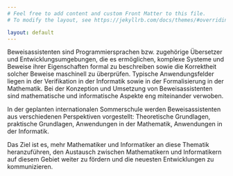 ```yaml
---
# Feel free to add content and custom Front Matter to this file.
# To modify the layout, see https://jekyllrb.com/docs/themes/#overriding-theme-defaults

layout: default
---
```


Beweisassistenten sind Programmiersprachen bzw. zugehörige Übersetzer
und Entwicklungsumgebungen, die es ermöglichen, komplexe Systeme und
Beweise ihrer Eigenschaften formal zu beschreiben sowie die
Korrektheit solcher Beweise maschinell zu überprüfen. Typische
Anwendungsfelder liegen in der Verifikation in der Informatik sowie in
der Formalisierung in der Mathematik. Bei der Konzeption und Umsetzung
von Beweisassistenten sind mathematische und informatische Aspekte eng
miteinander verwoben.

In der geplanten internationalen Sommerschule werden Beweisassistenten
aus verschiedenen Perspektiven vorgestellt: Theoretische Grundlagen,
praktische Grundlagen, Anwendungen in der Mathematik, Anwendungen in
der Informatik.

Das Ziel ist es, mehr Mathematiker und Informatiker an diese Thematik
heranzuführen, den Austausch zwischen Mathematikern und Informatikern
auf diesem Gebiet weiter zu fördern und die neuesten Entwicklungen zu
kommunizieren.